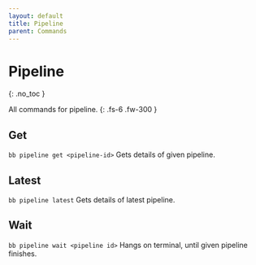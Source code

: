 ```yaml
---
layout: default
title: Pipeline
parent: Commands
---
```


# Pipeline
{: .no_toc }

All commands for pipeline.
{: .fs-6 .fw-300 }

## Get
`bb pipeline get <pipeline-id>` Gets details of given pipeline.

## Latest
`bb pipeline latest` Gets details of latest pipeline.

## Wait
`bb pipeline wait <pipeline id>` Hangs on terminal, until given pipeline finishes.